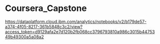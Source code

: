 # Coursera_Capstone

https://dataplatform.cloud.ibm.com/analytics/notebooks/v2/b179de57-a374-4f05-8217-361b5848c3c2/view?access_token=d9129afa2e7d120b2fb068cc3796793810a986c3015b4475349b49300a5a08a2
